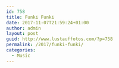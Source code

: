 ```yaml
---
id: 758
title: Funki Funki
date: 2017-11-07T21:59:24+01:00
author: admin
layout: post
guid: http://www.lustauffotos.com/?p=758
permalink: /2017/funki-funki/
categories:
  - Music
---
```

